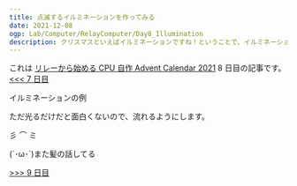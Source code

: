 ```yaml
---
title: 点滅するイルミネーションを作ってみる
date: 2021-12-08
ogp: Lab/Computer/RelayComputer/Day8_Illumination
description: クリスマスといえばイルミネーションですね！ということで、イルミネーションを作ります！（自然な導入
---
```


これは [リレーから始める CPU 自作 Advent Calendar 2021](https://adventar.org/calendars/7052) 8 日目の記事です。[<<< 7 日目](../Day7_Clock/)

イルミネーションの例

ただ光るだけだと面白くないので、流れるようにします。

彡 ⌒ ミ

(´･ω･`)また髪の話してる

[>>> 9 日目](../Day9_ROM/)
